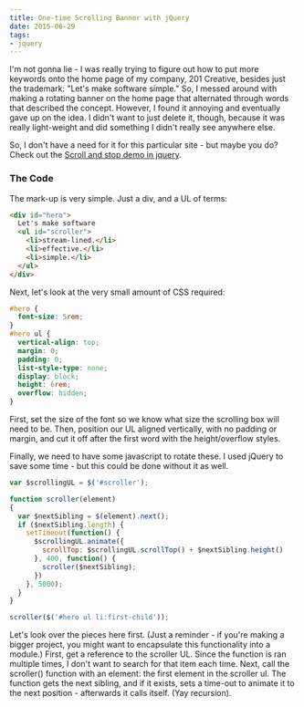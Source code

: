 ```yaml
---
title: One-time Scrolling Banner with jQuery
date: 2015-06-29
tags:
- jquery
---
```

I'm not gonna lie - I was really trying to figure out how to put more keywords onto the home page of my company, 201 Creative, besides just the trademark: "Let's make software simple."  So, I messed around with making a rotating banner on the home page that alternated through words that described the concept.  However, I found it annoying and eventually gave up on the idea.  I didn't want to just delete it, though, because it was really light-weight and did something I didn't really see anywhere else.

<!--more-->

So, I don't have a need for it for this particular site - but maybe you do?  Check out the [Scroll and stop demo in jquery](https://codepen.io/aaronsaray/pen/OJomPNr).

### The Code

The mark-up is very simple.  Just a div, and a UL of terms:

```html
<div id="hero">
  Let's make software 
  <ul id="scroller">
    <li>stream-lined.</li>
    <li>effective.</li>
    <li>simple.</li>
  </ul>
</div>
```

Next, let's look at the very small amount of CSS required:
    
```css
#hero {
  font-size: 5rem;
}
#hero ul {
  vertical-align: top;
  margin: 0;
  padding: 0;
  list-style-type: none;
  display: block;
  height: 6rem;
  overflow: hidden;
}
```

First, set the size of the font so we know what size the scrolling box will need to be.  Then, position our UL aligned vertically, with no padding or margin, and cut it off after the first word with the height/overflow styles.

Finally, we need to have some javascript to rotate these.  I used jQuery to save some time - but this could be done without it as well.

```javascript
var $scrollingUL = $('#scroller');

function scroller(element)
{
  var $nextSibling = $(element).next();
  if ($nextSibling.length) {
    setTimeout(function() {
      $scrollingUL.animate({
        scrollTop: $scrollingUL.scrollTop() + $nextSibling.height()
      }, 400, function() {
        scroller($nextSibling);
      })
    }, 5000);
  }
}

scroller($('#hero ul li:first-child'));
```

Let's look over the pieces here first.  (Just a reminder - if you're making a bigger project, you might want to encapsulate this functionality into a module.)  First, get a reference to the scroller UL.  Since the function is ran multiple times, I don't want to search for that item each time.  Next, call the scroller() function with an element: the first element in the scroller ul.  The function gets the next sibling, and if it exists, sets a time-out to animate it to the next position - afterwards it calls itself. (Yay recursion). 
